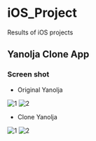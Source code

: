 # iOS_Project
Results of iOS projects

## Yanolja Clone App

### Screen shot

* Original Yanolja

![1](https://user-images.githubusercontent.com/47494240/60888091-ec012880-a290-11e9-8b6f-ee4a47c01f4c.jpg)
![2](https://user-images.githubusercontent.com/47494240/60888093-ec99bf00-a290-11e9-8434-f561c1f72bd2.jpg)

* Clone Yanolja

![1](https://user-images.githubusercontent.com/47494240/60888090-ec012880-a290-11e9-8725-d27481b2d3cc.jpg)
![2](https://user-images.githubusercontent.com/47494240/60888092-ec012880-a290-11e9-85fc-5e4db789acd3.jpg)
